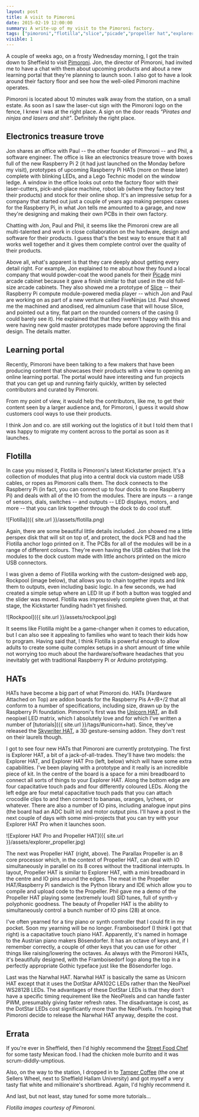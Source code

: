 ```yaml
---
layout: post
title: A visit to Pimoroni
date: 2015-02-19 12:00:00
summary: A write-up of my visit to the Pimoroni factory.
tags: ["pimoroni","flotilla","slice","picade","propeller hat","explorer hat","framboisedorf"]
visible: 1
---
```


A couple of weeks ago, on a frosty Wednesday morning, I got the train down to
Sheffield to visit [Pimoroni](http://shop.pimoroni.com). Jon, the director of
Pimoroni, had invited me to have a chat with them about upcoming products and
about a new learning portal that they're planning to launch soon. I also got to
have a look around their factory floor and see how the well-oiled Pimoroni machine
operates.

Pimoroni is located about 10 minutes walk away from the station, on a small
estate. As soon as I saw the laser-cut sign
with the Pimoroni logo on the fence, I knew I was at the right place. A sign
on the door reads *"Pirates and ninjas and lasers and shit"*. Definitely the
right place.

## Electronics treasure trove

Jon shares an office with Paul -- the other founder of Pimoroni -- and Phil,
a software engineer. The office is like an electronics treasure trove with
boxes full of the new Raspberry Pi 2 (it had just launched on the Monday before
my visit), prototypes of upcoming Raspberry Pi HATs (more on these later)
complete with blinking LEDs, and a Lego Technic model on the window ledge. A
window in the office looks out onto the factory floor with their laser-cutters,
pick-and-place machine, robot lab (where they factory test their products)
and stock for their online shop. It's an
impressive setup for a company that started out just a couple of years ago
making perspex cases for the Raspberry Pi, in what Jon tells me amounted to a
garage, and now they're designing and making their own PCBs in their own
factory.

Chatting with Jon, Paul and Phil, it seems like the Pimoroni crew are all
multi-talented and work in close collaboration on the hardware, design and
software for their products. I guess that's the best way to ensure that it
all works well together and it gives them complete control over the quality
of their products.

Above all, what's apparent is that they care deeply about getting every detail
right. For example, Jon explained to me about how they found a local company
that would powder-coat the wood panels for their
[Picade](https://www.kickstarter.com/projects/pimoroni/picade-the-arcade-cabinet-kit-for-your-raspberry-p)
mini arcade cabinet because it gave a finish similar to that used in the old
full-size arcade cabinets. They also showed me a prototype of
[Slice](https://www.kickstarter.com/projects/fiveninjas/slice-a-media-player-and-more)
 -- their Raspberry Pi compute module-powered media player -- which Jon and Paul are
working on as part of a new venture called FiveNinjas Ltd. Paul showed me the
machined and anodised, red almunium case that will house Slice, and pointed out
a tiny, flat part on the rounded corners of the casing (I could barely see it).
He explained that that they weren't happy with this and were having new gold
master prototypes made before approving the final design. The details matter.

## Learning portal

Recently, Pimoroni have been talking to a few makers that have been producing
content that showcases their products with a view to opening an online learning
portal. The portal would have interesting and fun projects that you can get up
and running fairly quickly, written by selected contributors and curated by
Pimoroni.

From my point of view, it would help the contributors, like me, to get their
content seen by a larger audience and, for Pimoroni, I guess it would show
customers cool ways to use their products.

I think Jon and co. are still working out the logistics of it but I told them
that I was happy to migrate my content across to the portal as soon as it
launches.

## Flotilla

In case you missed it, Flotilla is Pimoroni's latest Kickstarter project. It's
a collection of modules that plug into a central dock via custom made USB
cables, or ropes as Pimoroni calls them. The dock connects to the Raspberry Pi
(in fact, you can connect up to four docks to one Raspberry Pi) and deals
with all of the IO from the modules. There are inputs -- a range of sensors,
dials, switches -- and outputs -- LED displays, motors, and more -- that you can
link together through the dock to do cool stuff.

![Flotilla]({{ site.url }}/assets/flotilla.png)

Again, there are some beautiful little details included. Jon showed me a little
perspex disk that will sit on top of, and protect, the dock PCB and had the
Flotilla anchor logo printed on it. The PCBs for all of the modules will be
in a range of different colours. They're even having the USB cables that
link the modules to the dock custom made with little anchors printed on the
micro USB connectors.

I was given a demo of Flotilla working with the custom-designed web app,
Rockpool (image below), that allows you to chain together inputs and link them to outputs,
even including basic logic. In a few seconds, we had created a simple setup
where an LED lit up if both a button was toggled and the slider was moved. Flotilla
was impressively complete given that, at that stage, the Kickstarter funding
hadn't yet finished.

![Rockpool]({{ site.url }}/assets/rockpool.jpg)

It seems like Flotilla might be a game-changer when it comes to education,
but I can also see it appealing to families who want to teach their kids how
to program. Having said that, I think Flotilla is powerful enough to allow
adults to create some quite complex setups in a short amount of time while
not worrying too much about the hardware/software headaches that you
inevitably get with traditional Raspberry Pi or Arduino prototyping.

## HATs

HATs have become a big part of what Pimoroni do. HATs (Hardware Attached on
Top) are addon boards for the Raspberry Pis A+/B+/2 that all conform to a
number of specifications, including size, drawn up by the Raspberry Pi
foundation. Pimoroni's first was the
[Unicorn HAT](http://shop.pimoroni.com/products/unicorn-hat), an 8x8 neopixel
LED matrix, which I absolutely love and for which I've written a number of
[tutorials]({{ site.url }}/tags/#unicorn+hat). Since, they've released the
[Skywriter HAT](http://shop.pimoroni.com/products/skywriter-hat), a 3D
gesture-sensing addon. They don't rest on their laurels though.

I got to see four new HATs that Pimoroni are currently prototyping. The first
is Explorer HAT, a bit of a jack-of-all-trades. They'll have two models: the
Explorer HAT, and Explorer HAT Pro (left, below) which will have some extra capabilities.
I've been playing with a prototype and it really is an incredible piece of kit.
In the centre of the board is a space for a mini breadboard to connect all sorts
of things to your Explorer HAT. Along the bottom edge are four capacitative touch
pads and four differently coloured LEDs. Along the left edge are four metal
capacitative touch pads that you can attach crocodile clips to and then connect
to bananas, oranges, lychees, or whatever. There are also a number of IO pins,
including analogue input pins (the board had an ADC built in) and motor output pins.
I'll have a post in the next couple of days with some mini-projects that you can
try with your Explorer HAT Pro when it launches soon.

![Explorer HAT Pro and Propeller HAT]({{ site.url }}/assets/explorer_propeller.jpg)

The next was Propeller HAT (right, above). The Parallax Propeller is an 8 core processor which,
in the context of Propeller HAT, can deal with IO simultaneously in parallel on
its 8 cores without the traditional interrupts. In layout, Propeller HAT is
similar to Explorer HAT, with a mini breadboard in the centre and IO pins around
the edges. The meat in the Propeller HAT/Raspberry Pi sandwich is the Python
library and IDE which allow you to compile and upload code to the Propeller. Phil
gave me a demo of the Propeller HAT playing some (extremely loud) SID tunes,
full of synth-y polyphonic goodness. The beauty of Propeller HAT is the ability
to simultaneously control a bunch number of IO pins (28) at once.

I've often yearned for a tiny piano or synth controller that I could fit in
my pocket. Soon my yearning will be no longer. Framboisedorf (I think I got
that right) is a capacitative touch piano HAT. Apparently, it's named in
homage to the Austrian piano makers Bösendorfer. It has an octave of keys and,
if I remember correctly, a couple of other keys that you can use for other
things like raising/lowering the octaves. As always with the Pimoroni HATs,
it's beautifully designed, with the Framboisedorf logo along the top in a
perfectly appropriate Gothic typeface just like the Bösendorfer logo.

Last was the Narwhal HAT. Narwhal HAT is basically the same as Unicorn HAT
except that it uses the DotStar APA102C LEDs rather than the NeoPixel WS2812B
LEDs. The advantages of these DotStar LEDs is that they don't have a specific
timing requirement like the NeoPixels and can handle faster PWM, presumably
giving faster refresh rates. The disadvantage is cost, as the DotStar LEDs cost
significantly more than the NeoPixels. I'm hoping that Pimoroni decide to
release the Narwhal HAT anyway, despite the cost.

## Errata

If you're ever in Sheffield, then I'd highly recommend the
[Street Food Chef](http://www.streetfoodchef.co.uk) for some tasty Mexican food.
I had the chicken mole burrito and it was scrum-diddly-umptious.

Also, on the way to the station, I dropped in to
[Tamper Coffee](http://tampercoffee.co.uk/sellers-wheel/) (the one at Sellers Wheel,
next to Sheffield Hallam University) and got myself a very tasty flat white and
millionaire's shortbread. Again, I'd highly recommend it.

And last, but not least, stay tuned for some more tutorials...

*Flotilla images courtesy of Pimoroni.*
